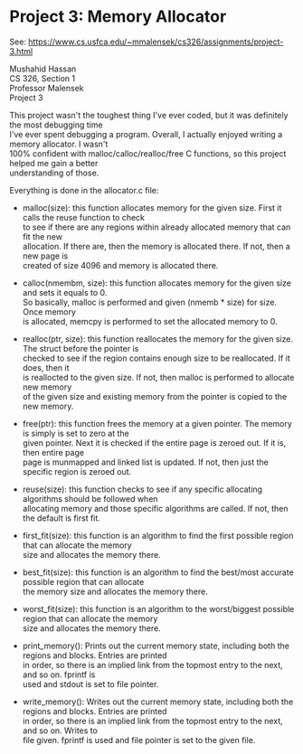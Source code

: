 # Project 3: Memory Allocator

See: https://www.cs.usfca.edu/~mmalensek/cs326/assignments/project-3.html 

Mushahid Hassan  
CS 326, Section 1  
Professor Malensek  
Project 3  
  
This project wasn't the toughest thing I've ever coded, but it was definitely the most debugging time  
I've ever spent debugging a program. Overall, I actually enjoyed writing a memory allocator. I wasn't  
100% confident with malloc/calloc/realloc/free C functions, so this project helped me gain a better  
understanding of those.  
  
Everything is done in the allocator.c file:  
  
- malloc(size): this function allocates memory for the given size. First it calls the reuse function to check  
                to see if there are any regions within already allocated memory that can fit the new   
                allocation. If there are, then the memory is allocated there. If not, then a new page is  
                created of size 4096 and memory is allocated there.  
                  
- calloc(nmembm, size): this function allocates memory for the given size and sets it equals to 0.  
                        So basically, malloc is performed and given (nmemb * size) for size. Once memory  
                        is allocated, memcpy is performed to set the allocated memory to 0.  
                          
- realloc(ptr, size): this function reallocates the memory for the given size. The struct before the pointer is  
                 checked to see if the region contains enough size to be reallocated. If it does, then it  
                 is reallocted to the given size. If not, then malloc is performed to allocate new memory  
                 of the given size and existing memory from the pointer is copied to the new memory.  
                   
- free(ptr): this function frees the memory at a given pointer. The memory is simply is set to zero at the  
             given pointer. Next it is checked if the entire page is zeroed out. If it is, then entire page  
             page is munmapped and linked list is updated. If not, then just the specific region is zeroed out.  
               
- reuse(size): this function checks to see if any specific allocating algorithms should be followed when  
               allocating memory and those specific algorithms are called. If not, then the default is first fit.  
                 
- first_fit(size): this function is an algorithm to find the first possible region that can allocate the memory  
                   size and allocates the memory there.  
                     
- best_fit(size): this function is an algorithm to find the best/most accurate possible region that can allocate  
                  the memory size and allocates the memory there.  
                    
- worst_fit(size): this function is an algorithm to the worst/biggest possible region that can allocate the memory  
                   size and allocates the memory there.  
                     
- print_memory(): Prints out the current memory state, including both the regions and blocks. Entries are printed  
                  in order, so there is an implied link from the topmost entry to the next, and so on. fprintf is  
                  used and stdout is set to file pointer.  
                    
- write_memory(): Writes out the current memory state, including both the regions and blocks. Entries are printed  
                  in order, so there is an implied link from the topmost entry to the next, and so on. Writes to  
                  file given. fprintf is used and file pointer is set to the given file.
